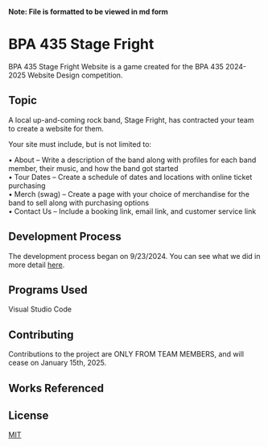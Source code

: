 **Note: File is formatted to be viewed in md form**

# BPA 435 Stage Fright

BPA 435 Stage Fright Website is a game created for the
BPA 435 2024-2025 Website Design competition.

## Topic

A local up-and-coming rock band, Stage Fright, has 
contracted your team to create a website for them.

Your site must include, but is not limited to:

• About – Write a description of the band along with profiles for each band member, their music,
and how the band got started    
• Tour Dates – Create a schedule of dates and locations with online ticket purchasing   
• Merch (swag) – Create a page with your choice of merchandise for the band to sell along with
purchasing options  
• Contact Us – Include a booking link, email link, and customer service link


## Development Process

The development process began on 9/23/2024. You can see what we 
did in more detail [here]().

## Programs Used

Visual Studio Code

## Contributing

Contributions to the project are ONLY FROM TEAM MEMBERS, and will 
cease on January 15th, 2025.

## Works Referenced



## License

[MIT](https://choosealicense.com/licenses/mit/)
